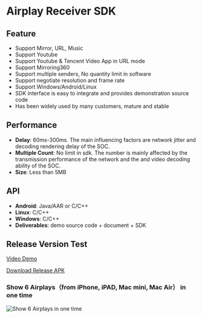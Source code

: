 # Airplay Receiver SDK

## Feature

* Support Mirror, URL, Music        
* Support Youtube 
* Support Youtube & Tencent Video App in URL mode      
* Support Mirroring360  
* Support multiple senders, No quantity limit in software  
* Support negotiate resolution and frame rate
* Support Windows/Android/Linux    
* SDK interface is easy to integrate and provides demonstration source code      
* Has been widely used by many customers, mature and stable                     

## Performance

* **Delay**: 60ms-300ms. The main influencing factors are network jitter and decoding rendering delay of the SOC.  
* **Multiple Count**: No limit in sdk. The number  is mainly affected by the transmission performance of the network and the and video decoding ability of the SOC.
* **Size**: Less than 5MB  

## API

* **Android**: Java/AAR or C/C++      
* **Linux**: C/C++
* **Windows**: C/C++  
* **Deliverables**: demo source code + document + SDK

## Release Version Test

[Video Demo](https://youtu.be/BFXxS-F0uYQ)

[Download Release APK](https://github.com/WirelessPresentation/WirelessDisplay/releases/download/latest/BJCastTV.apk)

### Show 6 Airplays（from iPhone, iPAD, Mac mini, Mac Air） in one time
![Show 6 Airplays in one time](https://github.com/WirelessPresentation/WirelessDisplay-SDK/blob/main/zimg/airplay-6.jpg)

